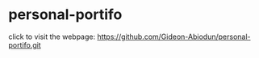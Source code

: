 # personal-portifo

click to visit the webpage: https://github.com/Gideon-Abiodun/personal-portifo.git
